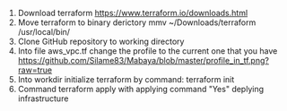 1. Download terraform https://www.terraform.io/downloads.html
2. Move terraform to binary derictory mmv ~/Downloads/terraform /usr/local/bin/
3. Clone GitHub repository to working directory
4. Into file aws_vpc.tf change the profile to the current one that you have
     https://github.com/Silame83/Mabaya/blob/master/profile_in_tf.png?raw=true
4. Into workdir initialize terraform by command: terraform init
5. Command terraform apply with applying command "Yes" deplying infrastructure
